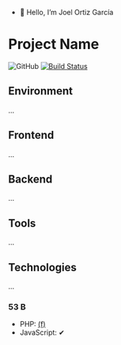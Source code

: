 - 👋 Hello, I’m Joel Ortiz García
# Project Name

![GitHub](https://img.shields.io/github/license/joelortiiz/App-Funcional_Hoteles-?style=for-the-badge)
[![Build Status](https://img.shields.io/github/workflow/status/username/projectname/Main%20Workflow?style=for-the-badge)](https://github.com/username/projectname/actions)

## Environment
...

## Frontend
...

## Backend
...

## Tools
...

## Technologies
...

### 53 B
- PHP: [(f)](http://example.com/framework)
- JavaScript: ✔
